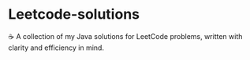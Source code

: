 # Leetcode-solutions
☕ A collection of my Java solutions for LeetCode problems, written with clarity and efficiency in mind.
